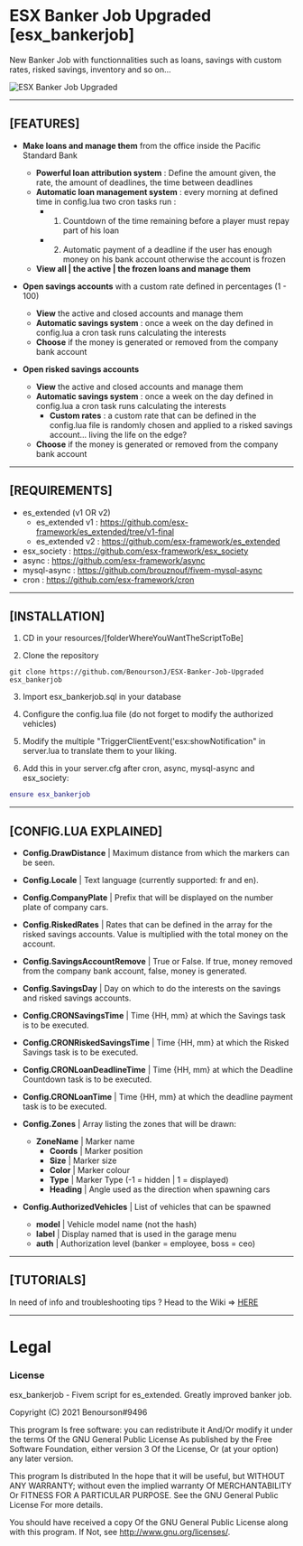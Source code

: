 # ESX Banker Job Upgraded [esx_bankerjob]

New Banker Job with functionnalities such as loans, savings with custom rates, risked savings, inventory and so on...

![ESX Banker Job Upgraded](https://repository-images.githubusercontent.com/346621827/078ab680-825e-11eb-8284-e0ad3d766ef1)

***

## [FEATURES]


* **Make loans and manage them** from the office inside the Pacific Standard Bank
  * **Powerful loan attribution system** : Define the amount given, the rate, the amount of deadlines, the time between deadlines
  * **Automatic loan management system** : every morning at defined time in config.lua two cron tasks run :
    * 1. Countdown of the time remaining before a player must repay part of his loan
    * 2. Automatic payment of a deadline if the user has enough money on his bank account otherwise the account is frozen
  * **View all | the active | the frozen loans and manage them**

* **Open savings accounts** with a custom rate defined in percentages (1 - 100)
  * **View** the active and closed accounts and manage them
  * **Automatic savings system** : once a week on the day defined in config.lua a cron task runs calculating the interests
  * **Choose** if the money is generated or removed from the company bank account
 
* **Open risked savings accounts** 
  * **View** the active and closed accounts and manage them
  * **Automatic savings system** : once a week on the day defined in config.lua a cron task runs calculating the interests
    * **Custom rates** : a custom rate that can be defined in the config.lua file is randomly chosen and applied to a risked savings account... living the life on the edge?
  * **Choose** if the money is generated or removed from the company bank account


***

## [REQUIREMENTS]


* es_extended (v1 OR v2)
  * es_extended v1 : https://github.com/esx-framework/es_extended/tree/v1-final
  * es_extended v2 : https://github.com/esx-framework/es_extended
* esx_society      : https://github.com/esx-framework/esx_society
* async            : https://github.com/esx-framework/async
* mysql-async      : https://github.com/brouznouf/fivem-mysql-async
* cron             : https://github.com/esx-framework/cron

***

## [INSTALLATION]

1. CD in your resources/[folderWhereYouWantTheScriptToBe]
 
2. Clone the repository
``` git
git clone https://github.com/BenoursonJ/ESX-Banker-Job-Upgraded esx_bankerjob
```
3. Import esx_bankerjob.sql in your database

4. Configure the config.lua file (do not forget to modify the authorized vehicles)
 
5. Modify the multiple "TriggerClientEvent('esx:showNotification" in server.lua to translate them to your liking.

6. Add this in your server.cfg after cron, async, mysql-async and esx_society:

``` lua
ensure esx_bankerjob
```

***

## [CONFIG.LUA EXPLAINED]
* **Config.DrawDistance** | Maximum distance from which the markers can be seen.
* **Config.Locale**       | Text language (currently supported: fr and en).
* **Config.CompanyPlate** | Prefix that will be displayed on the number plate of company cars.
* **Config.RiskedRates**	| Rates that can be defined in the array for the risked savings accounts. Value is multiplied with the total money on the account.
* **Config.SavingsAccountRemove** | True or False. If true, money removed from the company bank account, false, money is generated.
* **Config.SavingsDay**	  | Day on which to do the interests on the savings and risked savings accounts.
* **Config.CRONSavingsTime** | Time {HH, mm} at which the Savings task is to be executed.
* **Config.CRONRiskedSavingsTime** | Time {HH, mm} at which the Risked Savings task is to be executed.
* **Config.CRONLoanDeadlineTime** | Time {HH, mm} at which the Deadline Countdown task is to be executed.
* **Config.CRONLoanTime** | Time {HH, mm} at which the deadline payment task is to be executed.

* **Config.Zones** | Array listing the zones that will be drawn:
  * **ZoneName** | Marker name
    * **Coords** | Marker position
    * **Size** | Marker size
    * **Color** | Marker colour
    * **Type** | Marker Type (-1 = hidden | 1 = displayed)
    * **Heading** | Angle used as the direction when spawning cars

* **Config.AuthorizedVehicles** | List of vehicles that can be spawned
  * **model** | Vehicle model name (not the hash)
  * **label** | Display named that is used in the garage menu
  * **auth**  | Authorization level (banker = employee, boss = ceo)


***

## [TUTORIALS]

In need of info and troubleshooting tips ?
Head to the Wiki => [HERE](https://github.com/BenoursonJ/esx_bankerjob/wiki)

***

# Legal
### License
esx_bankerjob - Fivem script for es_extended. Greatly improved banker job.

Copyright (C) 2021 Benourson#9496

This program Is free software: you can redistribute it And/Or modify it under the terms Of the GNU General Public License As published by the Free Software Foundation, either version 3 Of the License, Or (at your option) any later version.

This program Is distributed In the hope that it will be useful, but WITHOUT ANY WARRANTY; without even the implied warranty Of MERCHANTABILITY Or FITNESS FOR A PARTICULAR PURPOSE. See the GNU General Public License For more details.

You should have received a copy Of the GNU General Public License along with this program. If Not, see http://www.gnu.org/licenses/.
